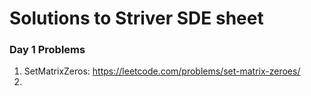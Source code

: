 # Solutions to Striver SDE sheet

### Day 1 Problems
1) SetMatrixZeros: https://leetcode.com/problems/set-matrix-zeroes/
2) 